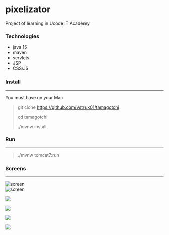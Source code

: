 # pixelizator

Project of learning in Ucode IT Academy

### Technologies

* java 15
* maven 
* servlets
* JSP
* CSS/JS

### Install

---

You must have on your Mac

> git clone https://github.com/vstruk01/tamagotchi
>
> cd tamagotchi
>
> ./mvnw install

### Run

---

> ./mvnw tomcat7:run

### Screens

---

<img src="https://drive.google.com/file/d/1eJdwofqaom9bFWiSZIB7OsCQjGGos-z_/view?usp=sharing" alt="screen">
<br>
<img src="https://drive.google.com/file/d/1lv6Tft5fMLh4McFbC1CXia3o3jSWljnR/view?usp=sharing" alt="screen">
<br>

![](https://drive.google.com/file/d/1WgAdlj6eH-cpMKZh8tSLDCUqGzYtvb-Z/view?usp=sharing)

![](https://drive.google.com/file/d/1x1_1CnWmrzjded-QFHmLlShKi0fQ62lk/view?usp=sharing)

![](https://drive.google.com/file/d/1Vbmbz3XnPjt4DllkWaCBKLDciCec-7by/view?usp=sharing)

![](https://drive.google.com/file/d/1yy9dBVWh32DgYTfFVAGAPfQT5nR7mxKK/view?usp=sharing)


